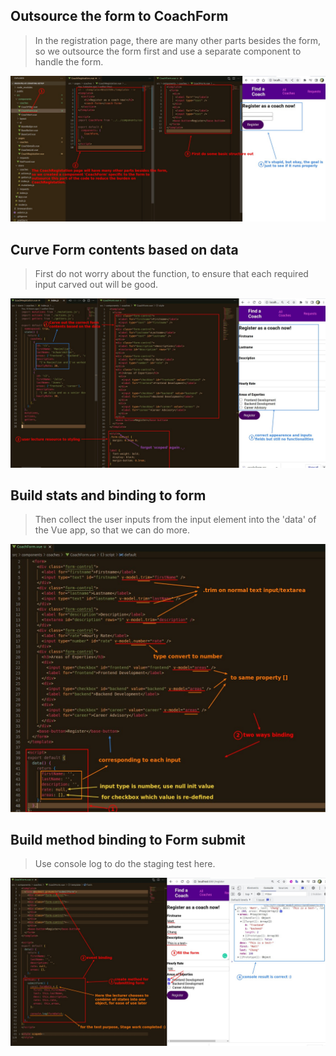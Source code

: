## **Outsource the form to CoachForm**

> In the registration page, there are many other parts besides the form, so we outsource the form first and use a separate component to handle the form.

![Alt outsource to form component from register comp](pic/01.jpg)

## **Curve Form contents based on data**

> First do not worry about the function, to ensure that each required input carved out will be good.

![Alt curve form based on data](pic/02.jpg)

## **Build stats and binding to form**

> Then collect the user inputs from the input element into the 'data' of the Vue app, so that we can do more.

![Alt build states and two ways binding](pic/03.jpg)

## **Build method binding to Form submit**

> Use console log to do the staging test here.

![Alt methods, event binding and test](pic/04.jpg)
